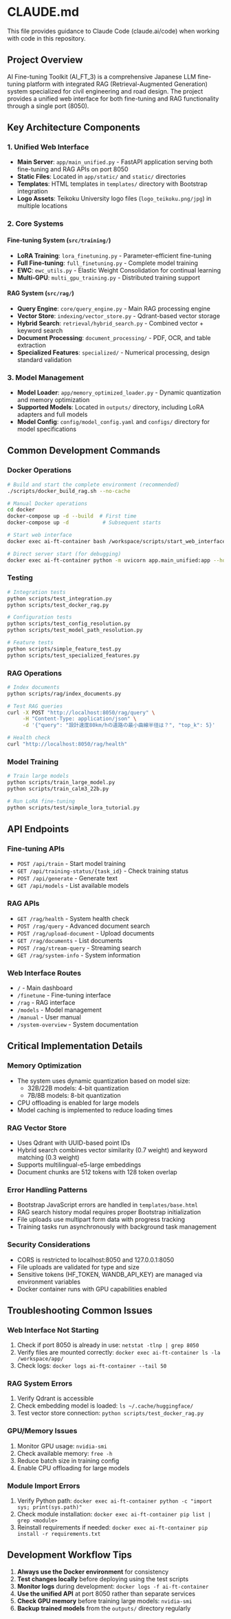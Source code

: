 # CLAUDE.md

This file provides guidance to Claude Code (claude.ai/code) when working with code in this repository.

## Project Overview

AI Fine-tuning Toolkit (AI_FT_3) is a comprehensive Japanese LLM fine-tuning platform with integrated RAG (Retrieval-Augmented Generation) system specialized for civil engineering and road design. The project provides a unified web interface for both fine-tuning and RAG functionality through a single port (8050).

## Key Architecture Components

### 1. Unified Web Interface
- **Main Server**: `app/main_unified.py` - FastAPI application serving both fine-tuning and RAG APIs on port 8050
- **Static Files**: Located in `app/static/` and `static/` directories
- **Templates**: HTML templates in `templates/` directory with Bootstrap integration
- **Logo Assets**: Teikoku University logo files (`logo_teikoku.png/jpg`) in multiple locations

### 2. Core Systems

#### Fine-tuning System (`src/training/`)
- **LoRA Training**: `lora_finetuning.py` - Parameter-efficient fine-tuning
- **Full Fine-tuning**: `full_finetuning.py` - Complete model training
- **EWC**: `ewc_utils.py` - Elastic Weight Consolidation for continual learning
- **Multi-GPU**: `multi_gpu_training.py` - Distributed training support

#### RAG System (`src/rag/`)
- **Query Engine**: `core/query_engine.py` - Main RAG processing engine
- **Vector Store**: `indexing/vector_store.py` - Qdrant-based vector storage
- **Hybrid Search**: `retrieval/hybrid_search.py` - Combined vector + keyword search
- **Document Processing**: `document_processing/` - PDF, OCR, and table extraction
- **Specialized Features**: `specialized/` - Numerical processing, design standard validation

### 3. Model Management
- **Model Loader**: `app/memory_optimized_loader.py` - Dynamic quantization and memory optimization
- **Supported Models**: Located in `outputs/` directory, including LoRA adapters and full models
- **Model Config**: `config/model_config.yaml` and `configs/` directory for model specifications

## Common Development Commands

### Docker Operations
```bash
# Build and start the complete environment (recommended)
./scripts/docker_build_rag.sh --no-cache

# Manual Docker operations
cd docker
docker-compose up -d --build  # First time
docker-compose up -d           # Subsequent starts

# Start web interface
docker exec ai-ft-container bash /workspace/scripts/start_web_interface.sh

# Direct server start (for debugging)
docker exec ai-ft-container python -m uvicorn app.main_unified:app --host 0.0.0.0 --port 8050 --reload
```

### Testing
```bash
# Integration tests
python scripts/test_integration.py
python scripts/test_docker_rag.py

# Configuration tests
python scripts/test_config_resolution.py
python scripts/test_model_path_resolution.py

# Feature tests
python scripts/simple_feature_test.py
python scripts/test_specialized_features.py
```

### RAG Operations
```bash
# Index documents
python scripts/rag/index_documents.py

# Test RAG queries
curl -X POST "http://localhost:8050/rag/query" \
     -H "Content-Type: application/json" \
     -d '{"query": "設計速度80km/hの道路の最小曲線半径は？", "top_k": 5}'

# Health check
curl "http://localhost:8050/rag/health"
```

### Model Training
```bash
# Train large models
python scripts/train_large_model.py
python scripts/train_calm3_22b.py

# Run LoRA fine-tuning
python scripts/test/simple_lora_tutorial.py
```

## API Endpoints

### Fine-tuning APIs
- `POST /api/train` - Start model training
- `GET /api/training-status/{task_id}` - Check training status
- `POST /api/generate` - Generate text
- `GET /api/models` - List available models

### RAG APIs
- `GET /rag/health` - System health check
- `POST /rag/query` - Advanced document search
- `POST /rag/upload-document` - Upload documents
- `GET /rag/documents` - List documents
- `POST /rag/stream-query` - Streaming search
- `GET /rag/system-info` - System information

### Web Interface Routes
- `/` - Main dashboard
- `/finetune` - Fine-tuning interface
- `/rag` - RAG interface
- `/models` - Model management
- `/manual` - User manual
- `/system-overview` - System documentation

## Critical Implementation Details

### Memory Optimization
- The system uses dynamic quantization based on model size:
  - 32B/22B models: 4-bit quantization
  - 7B/8B models: 8-bit quantization
- CPU offloading is enabled for large models
- Model caching is implemented to reduce loading times

### RAG Vector Store
- Uses Qdrant with UUID-based point IDs
- Hybrid search combines vector similarity (0.7 weight) and keyword matching (0.3 weight)
- Supports multilingual-e5-large embeddings
- Document chunks are 512 tokens with 128 token overlap

### Error Handling Patterns
- Bootstrap JavaScript errors are handled in `templates/base.html`
- RAG search history modal requires proper Bootstrap initialization
- File uploads use multipart form data with progress tracking
- Training tasks run asynchronously with background task management

### Security Considerations
- CORS is restricted to localhost:8050 and 127.0.0.1:8050
- File uploads are validated for type and size
- Sensitive tokens (HF_TOKEN, WANDB_API_KEY) are managed via environment variables
- Docker container runs with GPU capabilities enabled

## Troubleshooting Common Issues

### Web Interface Not Starting
1. Check if port 8050 is already in use: `netstat -tlnp | grep 8050`
2. Verify files are mounted correctly: `docker exec ai-ft-container ls -la /workspace/app/`
3. Check logs: `docker logs ai-ft-container --tail 50`

### RAG System Errors
1. Verify Qdrant is accessible
2. Check embedding model is loaded: `ls ~/.cache/huggingface/`
3. Test vector store connection: `python scripts/test_docker_rag.py`

### GPU/Memory Issues
1. Monitor GPU usage: `nvidia-smi`
2. Check available memory: `free -h`
3. Reduce batch size in training config
4. Enable CPU offloading for large models

### Module Import Errors
1. Verify Python path: `docker exec ai-ft-container python -c "import sys; print(sys.path)"`
2. Check module installation: `docker exec ai-ft-container pip list | grep <module>`
3. Reinstall requirements if needed: `docker exec ai-ft-container pip install -r requirements.txt`

## Development Workflow Tips

1. **Always use the Docker environment** for consistency
2. **Test changes locally** before deploying using the test scripts
3. **Monitor logs** during development: `docker logs -f ai-ft-container`
4. **Use the unified API** at port 8050 rather than separate services
5. **Check GPU memory** before training large models: `nvidia-smi`
6. **Backup trained models** from the `outputs/` directory regularly
